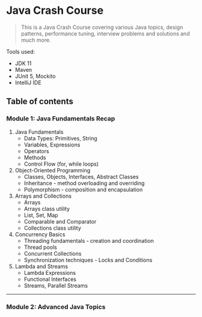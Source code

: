 # Java Crash Course

> This is a Java Crash Course covering various Java topics, design patterns, performance tuning, interview problems
> and solutions and much more.

Tools used:

- JDK 11
- Maven
- JUnit 5, Mockito
- IntelliJ IDE

## Table of contents

### Module 1: Java Fundamentals Recap

1. Java Fundamentals
    - Data Types: Primitives, String
    - Variables, Expressions
    - Operators
    - Methods
    - Control Flow (for, while loops)
2. Object-Oriented Programming
    - Classes, Objects, Interfaces, Abstract Classes
    - Inheritance - method overloading and overriding
    - Polymorphism - composition and encapsulation
3. Arrays and Collections
    - Arrays
    - Arrays class utility
    - List, Set, Map
    - Comparable and Comparator
    - Collections class utility
4. Concurrency Basics
    - Threading fundamentals - creation and coordination
    - Thread pools
    - Concurrent Collections
    - Synchronization techniques - Locks and Conditions
5. Lambda and Streams
    - Lambda Expressions
    - Functional Interfaces
    - Streams, Parallel Streams

---

### Module 2: Advanced Java Topics
